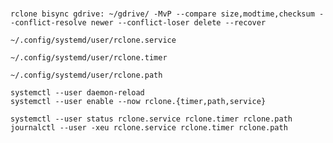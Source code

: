 ###

`rclone bisync gdrive: ~/gdrive/ -MvP --compare size,modtime,checksum --conflict-resolve newer --conflict-loser delete --recover`

`~/.config/systemd/user/rclone.service`

`~/.config/systemd/user/rclone.timer`

`~/.config/systemd/user/rclone.path`

```
systemctl --user daemon-reload
systemctl --user enable --now rclone.{timer,path,service}
```

```
systemctl --user status rclone.service rclone.timer rclone.path
journalctl --user -xeu rclone.service rclone.timer rclone.path
```

